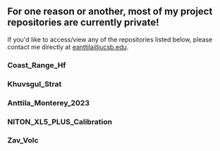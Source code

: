 ## For one reason or another, most of my project repositories are currently private!

If you'd like to access/view any of the repositories listed below, please contact me directly at eanttila@ucsb.edu.

### Coast_Range_Hf
### Khuvsgul_Strat
### Anttila_Monterey_2023
### NITON_XL5_PLUS_Calibration
### Zav_Volc
